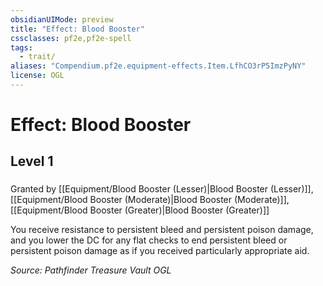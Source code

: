 ```yaml
---
obsidianUIMode: preview
title: "Effect: Blood Booster"
cssclasses: pf2e,pf2e-spell
tags:
  - trait/
aliases: "Compendium.pf2e.equipment-effects.Item.LfhCO3rP5ImzPyNY"
license: OGL
---
```

# Effect: Blood Booster
## Level 1
### 






Granted by [[Equipment/Blood Booster (Lesser)|Blood Booster (Lesser)]], [[Equipment/Blood Booster (Moderate)|Blood Booster (Moderate)]], [[Equipment/Blood Booster (Greater)|Blood Booster (Greater)]]

You receive resistance to persistent bleed and persistent poison damage, and you lower the DC for any flat checks to end persistent bleed or persistent poison damage as if you received particularly appropriate aid.

*Source: Pathfinder Treasure Vault*
*OGL*